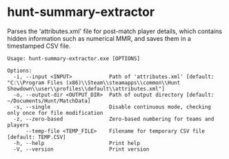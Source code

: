 # hunt-summary-extractor

Parses the 'attributes.xml' file for post-match player details, which contains hidden information such as numerical MMR, and saves them in a timestamped CSV file.

```
Usage: hunt-summary-extractor.exe [OPTIONS]

Options:
  -i, --input <INPUT>            Path of 'attributes.xml' [default: "C:\\Program Files (x86)\\Steam\\steamapps\\common\\Hunt Showdown\\user\\profiles\\default\\attributes.xml"]
  -o, --output-dir <OUTPUT_DIR>  Path of output directory [default: ~/Documents/Hunt/MatchData]
  -s, --single                   Disable continuous mode, checking only once for file modification
  -z, --zero-based               Zero-based numbering for teams and players
      --temp-file <TEMP_FILE>    Filename for temporary CSV file [default: TEMP.CSV]
  -h, --help                     Print help
  -V, --version                  Print version
  ```
